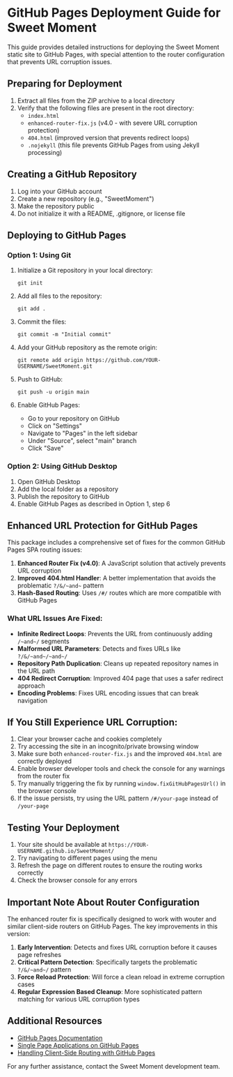 # GitHub Pages Deployment Guide for Sweet Moment

This guide provides detailed instructions for deploying the Sweet Moment static site to GitHub Pages, with special attention to the router configuration that prevents URL corruption issues.

## Preparing for Deployment

1. Extract all files from the ZIP archive to a local directory
2. Verify that the following files are present in the root directory:
   - `index.html`
   - `enhanced-router-fix.js` (v4.0 - with severe URL corruption protection)
   - `404.html` (improved version that prevents redirect loops)
   - `.nojekyll` (this file prevents GitHub Pages from using Jekyll processing)

## Creating a GitHub Repository

1. Log into your GitHub account
2. Create a new repository (e.g., "SweetMoment")
3. Make the repository public
4. Do not initialize it with a README, .gitignore, or license file

## Deploying to GitHub Pages

### Option 1: Using Git

1. Initialize a Git repository in your local directory:
   ```
   git init
   ```

2. Add all files to the repository:
   ```
   git add .
   ```

3. Commit the files:
   ```
   git commit -m "Initial commit"
   ```

4. Add your GitHub repository as the remote origin:
   ```
   git remote add origin https://github.com/YOUR-USERNAME/SweetMoment.git
   ```

5. Push to GitHub:
   ```
   git push -u origin main
   ```

6. Enable GitHub Pages:
   - Go to your repository on GitHub
   - Click on "Settings"
   - Navigate to "Pages" in the left sidebar
   - Under "Source", select "main" branch
   - Click "Save"

### Option 2: Using GitHub Desktop

1. Open GitHub Desktop
2. Add the local folder as a repository
3. Publish the repository to GitHub
4. Enable GitHub Pages as described in Option 1, step 6

## Enhanced URL Protection for GitHub Pages

This package includes a comprehensive set of fixes for the common GitHub Pages SPA routing issues:

1. **Enhanced Router Fix (v4.0)**: A JavaScript solution that actively prevents URL corruption
2. **Improved 404.html Handler**: A better implementation that avoids the problematic `?/&/~and~` pattern
3. **Hash-Based Routing**: Uses `/#/` routes which are more compatible with GitHub Pages

### What URL Issues Are Fixed:

- **Infinite Redirect Loops**: Prevents the URL from continuously adding `/~and~/` segments
- **Malformed URL Parameters**: Detects and fixes URLs like `?/&/~and~/~and~/`
- **Repository Path Duplication**: Cleans up repeated repository names in the URL path
- **404 Redirect Corruption**: Improved 404 page that uses a safer redirect approach
- **Encoding Problems**: Fixes URL encoding issues that can break navigation

## If You Still Experience URL Corruption:

1. Clear your browser cache and cookies completely
2. Try accessing the site in an incognito/private browsing window
3. Make sure both `enhanced-router-fix.js` and the improved `404.html` are correctly deployed
4. Enable browser developer tools and check the console for any warnings from the router fix
5. Try manually triggering the fix by running `window.fixGitHubPagesUrl()` in the browser console
6. If the issue persists, try using the URL pattern `/#/your-page` instead of `/your-page`

## Testing Your Deployment

1. Your site should be available at `https://YOUR-USERNAME.github.io/SweetMoment/`
2. Try navigating to different pages using the menu
3. Refresh the page on different routes to ensure the routing works correctly
4. Check the browser console for any errors

## Important Note About Router Configuration

The enhanced router fix is specifically designed to work with wouter and similar client-side routers on GitHub Pages. The key improvements in this version:

1. **Early Intervention**: Detects and fixes URL corruption before it causes page refreshes
2. **Critical Pattern Detection**: Specifically targets the problematic `?/&/~and~/` pattern
3. **Force Reload Protection**: Will force a clean reload in extreme corruption cases
4. **Regular Expression Based Cleanup**: More sophisticated pattern matching for various URL corruption types

## Additional Resources

- [GitHub Pages Documentation](https://docs.github.com/en/pages)
- [Single Page Applications on GitHub Pages](https://github.blog/2016-08-17-simpler-github-pages-publishing/)
- [Handling Client-Side Routing with GitHub Pages](https://create-react-app.dev/docs/deployment/#notes-on-client-side-routing)

For any further assistance, contact the Sweet Moment development team.